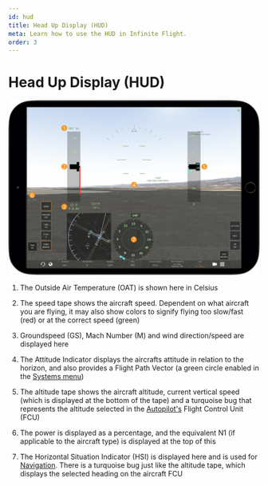 ```yaml
---
id: hud
title: Head Up Display (HUD)
meta: Learn how to use the HUD in Infinite Flight.
order: 3
---
```


# Head Up Display (HUD)

![Head Up Display](_images/manual/frames/hud.png)



1. The Outside Air Temperature (OAT) is shown here in Celsius

   

2. The speed tape shows the aircraft speed. Dependent on what aircraft you are flying, it may also show colors to signify flying too slow/fast (red) or at the correct speed (green)

   

3. Groundspeed (GS), Mach Number (M) and wind direction/speed are displayed here

   

4. The Attitude Indicator displays the aircrafts attitude in relation to the horizon, and also provides a Flight Path Vector (a green circle enabled in the [Systems menu](/guide/getting-started/pilot-user-interface/systems#systems))

   

5. The altitude tape shows the aircraft altitude, current vertical speed (which is displayed at the bottom of the tape) and a turquoise bug that represents the altitude selected in the [Autopilot's](/guide/getting-started/pilot-user-interface/autopilot#autopilot) Flight Control Unit (FCU)

   

6. The power is displayed as a percentage, and the equivalent N1 (if applicable to the aircraft type) is displayed at the top of this

   

7. The Horizontal Situation Indicator (HSI) is displayed here and is used for [Navigation](/guide/getting-started/pilot-user-interface/navigation#navigation). There is a turquoise bug just like the altitude tape, which displays the selected heading on the aircraft FCU